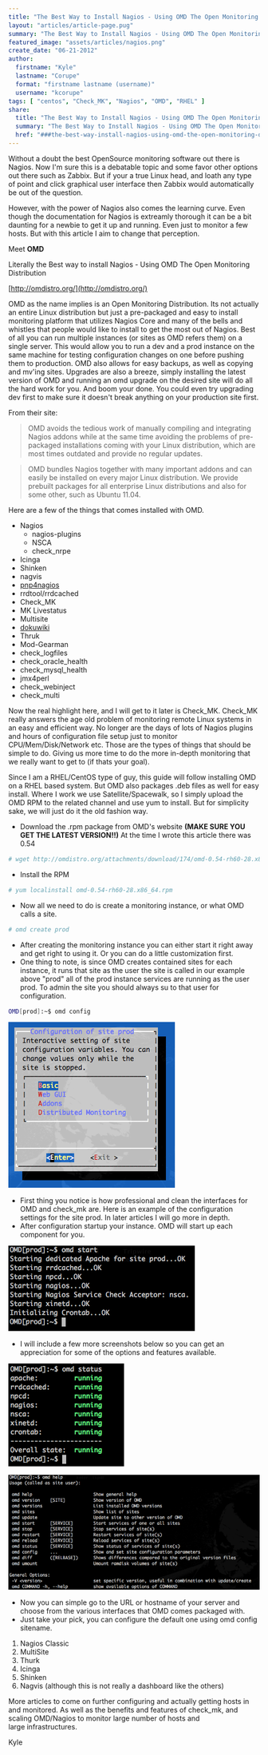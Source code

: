 ```yaml
---
title: "The Best Way to Install Nagios - Using OMD The Open Monitoring Distribution"
layout: "articles/article-page.pug"
summary: "The Best Way to Install Nagios - Using OMD The Open Monitoring Distribution"
featured_image: "assets/articles/nagios.png"
create_date: "06-21-2012"
author:
  firstname: "Kyle"
  lastname: "Corupe"
  format: "firstname lastname (username)"
  username: "kcorupe"
tags: [ "centos", "Check_MK", "Nagios", "OMD", "RHEL" ]
share:
  title: "The Best Way to Install Nagios - Using OMD The Open Monitoring Distribution"
  summary: "The Best Way to Install Nagios - Using OMD The Open Monitoring Distribution"
  href: "###the-best-way-install-nagios-using-omd-the-open-monitoring-distribution###"
---
```

Without a doubt the best OpenSource monitoring software out there is Nagios. Now I'm sure this is a debatable topic and some favor other options out there such as Zabbix. But if your a true Linux head, and loath any type of point and click graphical user interface then Zabbix would automatically be out of the question.

However, with the power of Nagios also comes the learning curve. Even though the documentation for Nagios is extreamly thorough it can be a bit daunting for a newbie to get it up and running. Even just to monitor a few hosts. But with this article I aim to change that perception.

Meet **OMD**

Literally the Best way to install Nagios - Using OMD The Open Monitoring Distribution

[http://omdistro.org/](http://omdistro.org/)

OMD as the name implies is an Open Monitoring Distribution. Its not actually an entire Linux distribution but just a pre-packaged and easy to install monitoring platform that utilizes Nagios Core and many of the bells and whistles that people would like to install to get the most out of Nagios. Best of all you can run multiple instances (or sites as OMD refers them) on a single server. This would allow you to run a dev and a prod instance on the same machine for testing configuration changes on one before pushing them to production. OMD also allows for easy backups, as well as copying and mv'ing sites. Upgrades are also a breeze, simply installing the latest version of OMD and running an omd upgrade on the desired site will do all the hard work for you. And boom your done. You could even try upgrading dev first to make sure it doesn't break anything on your production site first.

From their site:
> OMD avoids the tedious work of manually compiling and integrating Nagios addons while at the same time avoiding the problems of pre-packaged installations coming with your Linux distribution, which are most times outdated and provide no regular updates.

> OMD bundles Nagios together with many important addons and can easily be installed on every major Linux distribution. We provide prebuilt packages for all enterprise Linux distributions and also for some other, such as Ubuntu 11.04.

Here are a few of the things that comes installed with OMD.
*   Nagios
    *   nagios-plugins
    *   NSCA
    *   check_nrpe
*   Icinga
*   Shinken
*   nagvis
*   [pnp4nagios](http://omdistro.org/wiki/omd/Pnp4nagios)
*   rrdtool/rrdcached
*   Check_MK
*   MK Livestatus
*   Multisite
*   [dokuwiki](http://omdistro.org/wiki/omd/Dokuwiki)
*   Thruk
*   Mod-Gearman
*   check_logfiles
*   check_oracle_health
*   check_mysql_health
*   jmx4perl
*   check_webinject
*   check_multi

Now the real highlight here, and I will get to it later is Check_MK. Check_MK really answers the age old problem of monitoring remote Linux systems in an easy and efficient way. No longer are the days of lots of Nagios plugins and hours of configuration file setup just to monitor CPU/Mem/Disk/Network etc. Those are the types of things that should be simple to do. Giving us more time to do the more in-depth monitoring that we really want to get to (if thats your goal).

Since I am a RHEL/CentOS type of guy, this guide will follow installing OMD on a RHEL based system. But OMD also packages .deb files as well for easy install. Where I work we use Satellite/Spacewalk, so I simply upload the OMD RPM to the related channel and use yum to install. But for simplicity sake, we will just do it the old fashion way.

*   Download the .rpm package from OMD's website **(MAKE SURE YOU GET THE LATEST VERSION!!)** At the time I wrote this article there was 0.54

```bash
# wget http://omdistro.org/attachments/download/174/omd-0.54-rh60-28.x86_64.rpm
```

*   Install the RPM

```bash
# yum localinstall omd-0.54-rh60-28.x86_64.rpm
```

*   Now all we need to do is create a monitoring instance, or what OMD calls a site.

```bash
# omd create prod
```

*   After creating the monitoring instance you can either start it right away and get right to using it. Or you can do a little customization first.
*   One thing to note, is since OMD creates contained sites for each instance, it runs that site as the user the site is called in our example above "prod" all of the prod instance services are running as the user prod. To admin the site you should always su to that user for configuration.

```bash
OMD[prod]:~$ omd config
```

![OMD Screenshot 1](/assets/articles/omd_screen_1.png)
*   First thing you notice is how professional and clean the interfaces for OMD and check_mk are. Here is an example of the configuration settings for the site prod. In later articles I will go more in depth.</li>
*   After configuration startup your instance. OMD will start up each component for you.</li>

![OMD Screenshot 2](/assets/articles/omd_screen_2.png)
*   I will include a few more screenshots below so you can get an appreciation for some of the options and features available.</li>

![OMD Screenshot 3](/assets/articles/omd_screen_3.png)

![OMD Screenshot 4](/assets/articles/omd_screen_4.png)

*   Now you can simple go to the URL or hostname of your server and choose from the various interfaces that OMD comes packaged with.
*   Just take your pick, you can configure the default one using omd config sitename.

1.  Nagios Classic
2.  MultiSite
3.  Thurk
4.  Icinga
5.  Shinken
6.  Nagvis (although this is not really a dashboard like the others)

More articles to come on further configuring and actually getting hosts in and monitored. As well as the benefits and features of check_mk, and scaling OMD/Nagios to monitor large number of hosts and large infrastructures.

Kyle
